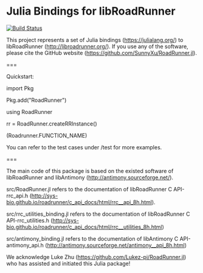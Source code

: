 # Julia Bindings for libRoadRunner

[![Build Status](https://ci.appveyor.com/api/projects/status/github/SunnyXu/RoadRunner.jl?svg=true)](https://ci.appveyor.com/project/SunnyXu/RoadRunner-jl)

This project represents a set of Julia bindings (https://julialang.org/) to libRoadRunner (http://libroadrunner.org/). If you use any of the software, please cite the GitHub website (https://github.com/SunnyXu/RoadRunner.jl).

===

Quickstart:

import Pkg

Pkg.add("RoadRunner")

using RoadRunner

rr = RoadRunner.createRRInstance()

(Roadrunner.FUNCTION_NAME)

You can refer to the test cases under /test for more examples.

===

The main code of this package is based on the existed software of libRoadRunner and libAntimony (http://antimony.sourceforge.net/).

src/RoadRunner.jl refers to the documentation of libRoadRunner C API-rrc_api.h (http://sys-bio.github.io/roadrunner/c_api_docs/html/rrc__api_8h.html).

src/rrc_utilities_binding.jl refers to the documentation of libRoadRunner C API-rrc_utilities.h (http://sys-bio.github.io/roadrunner/c_api_docs/html/rrc__utilities_8h.html)

src/antimony_binding.jl refers to the documentation of libAntimony C API-antimony_api.h (http://antimony.sourceforge.net/antimony__api_8h.html)


We acknowledge Luke Zhu (https://github.com/Lukez-pi/RoadRunner.jl) who has assisted and initiated this Julia package!

